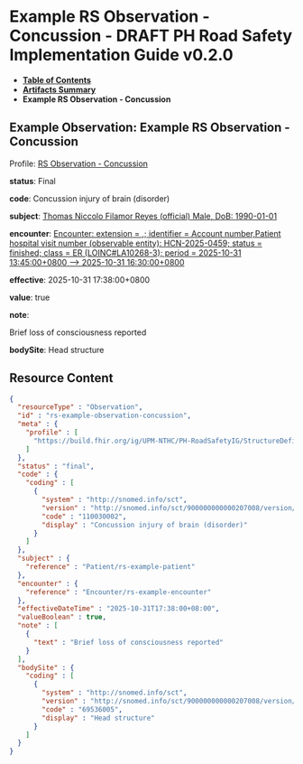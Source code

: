 # Example RS Observation - Concussion - DRAFT PH Road Safety Implementation Guide v0.2.0

* [**Table of Contents**](toc.md)
* [**Artifacts Summary**](artifacts.md)
* **Example RS Observation - Concussion**

## Example Observation: Example RS Observation - Concussion

Profile: [RS Observation - Concussion](StructureDefinition-rs-observation-concussion.md)

**status**: Final

**code**: Concussion injury of brain (disorder)

**subject**: [Thomas Niccolo Filamor Reyes (official) Male, DoB: 1990-01-01](Patient-rs-example-patient.md)

**encounter**: [Encounter: extension = ,; identifier = Account number,Patient hospital visit number (observable entity): HCN-2025-0459; status = finished; class = ER (LOINC#LA10268-3); period = 2025-10-31 13:45:00+0800 --> 2025-10-31 16:30:00+0800](Encounter-rs-example-encounter.md)

**effective**: 2025-10-31 17:38:00+0800

**value**: true

**note**: 

> 

Brief loss of consciousness reported


**bodySite**: Head structure



## Resource Content

```json
{
  "resourceType" : "Observation",
  "id" : "rs-example-observation-concussion",
  "meta" : {
    "profile" : [
      "https://build.fhir.org/ig/UPM-NTHC/PH-RoadSafetyIG/StructureDefinition/rs-observation-concussion"
    ]
  },
  "status" : "final",
  "code" : {
    "coding" : [
      {
        "system" : "http://snomed.info/sct",
        "version" : "http://snomed.info/sct/900000000000207008/version/20241001",
        "code" : "110030002",
        "display" : "Concussion injury of brain (disorder)"
      }
    ]
  },
  "subject" : {
    "reference" : "Patient/rs-example-patient"
  },
  "encounter" : {
    "reference" : "Encounter/rs-example-encounter"
  },
  "effectiveDateTime" : "2025-10-31T17:38:00+08:00",
  "valueBoolean" : true,
  "note" : [
    {
      "text" : "Brief loss of consciousness reported"
    }
  ],
  "bodySite" : {
    "coding" : [
      {
        "system" : "http://snomed.info/sct",
        "version" : "http://snomed.info/sct/900000000000207008/version/20241001",
        "code" : "69536005",
        "display" : "Head structure"
      }
    ]
  }
}

```
